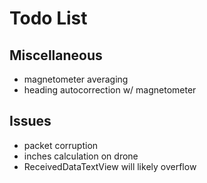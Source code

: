 # Todo List

## Miscellaneous
* magnetometer averaging
* heading autocorrection w/ magnetometer

## Issues
* packet corruption
* inches calculation on drone
* ReceivedDataTextView will likely overflow